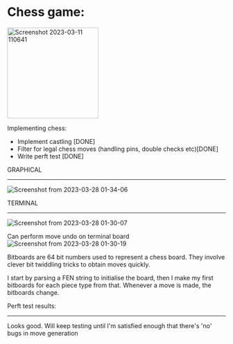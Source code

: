 # Chess game:

<img width="210" alt="Screenshot 2023-03-11 110641" src="https://user-images.githubusercontent.com/56346800/224480781-678ed55c-2e52-4064-9e93-d25be41df5dd.png">

Implementing chess: 
  - Implement castling [DONE]
  - Filter for legal chess moves (handling pins, double checks etc)[DONE]
  - Write perft test [DONE]
    
GRAPHICAL
_________

![Screenshot from 2023-03-28 01-34-06](https://user-images.githubusercontent.com/56346800/228096703-5dfec546-1753-419d-899d-b53f8bd192d1.png)

TERMINAL
_________

![Screenshot from 2023-03-28 01-30-07](https://user-images.githubusercontent.com/56346800/228096360-73e32778-0d40-4060-9c75-a5d9002a7d99.png)

Can perform move undo on terminal board
![Screenshot from 2023-03-28 01-30-19](https://user-images.githubusercontent.com/56346800/228096368-d1aa6049-78e0-4f76-bfd4-51a243a1a653.png)

Bitboards are 64 bit numbers used to represent a chess board. They involve clever bit twiddling tricks to obtain moves 
quickly.

I start by parsing a FEN string to initialise the board, then I make my first bitboards for each piece type from that. Whenever a move is made, the bitboards change. 

Perft test results:
___________________

Looks good. Will keep testing until I'm satisfied enough that there's 'no' bugs in move generation
